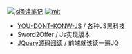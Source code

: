 [![js阅读笔记](https://img.shields.io/badge/Books-Javascript-yellow.svg?colorB=fadc55&style=for-the-badge)](https://github.com/JiangWeixian/JS-Books)  [![mit](https://img.shields.io/badge/LINCENSE-MIT-blue.svg?style=for-the-badge)](https://github.com/JiangWeixian/electron-vue-geekchat/blob/master/LICENSE)

* [YOU-DONT-KONW-JS](/youdotkonwjs/youdontkonwjs.md) / 各种JS黑科技
* Sword2Offer / Js实现版本
* [JQuery源码阅读]() / 前端就该读一遍JQ